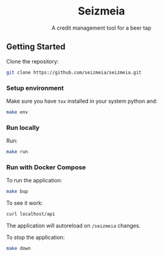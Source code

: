 <h1 align="center">Seizmeia</h1>

<div align="center">
<p>A credit management tool for a beer tap</p>
</div>

## Getting Started

Clone the repository:

```bash
git clone https://github.com/seizmeia/seizmeia.git
```

### Setup environment

Make sure you have `tox` installed in your system python and:

```bash
make env
```

### Run locally

Run:

```bash
make run
```

### Run with Docker Compose

To run the application:

```bash
make bup
```

To see it work:

```bash
curl localhost/api
```

The application will autoreload on `/seizmeia` changes.

To stop the application:

```bash
make down
```
